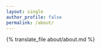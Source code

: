 ```yaml
---
layout: single
author_profile: false
permalink: /about/
---
```


{% translate_file about/about.md %}
